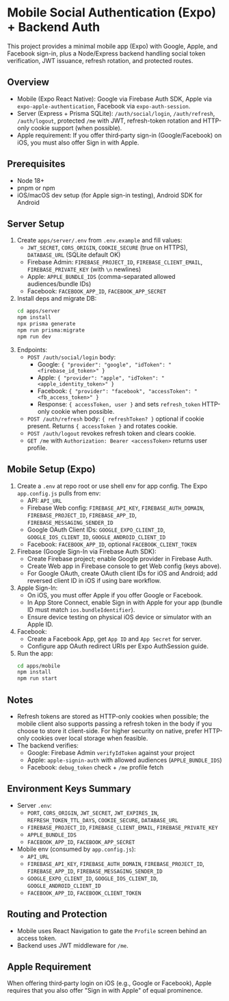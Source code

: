 # Mobile Social Authentication (Expo) + Backend Auth

This project provides a minimal mobile app (Expo) with Google, Apple, and Facebook sign-in, plus a Node/Express backend handling social token verification, JWT issuance, refresh rotation, and protected routes.

## Overview
- Mobile (Expo React Native): Google via Firebase Auth SDK, Apple via `expo-apple-authentication`, Facebook via `expo-auth-session`.
- Server (Express + Prisma SQLite): `/auth/social/login`, `/auth/refresh`, `/auth/logout`, protected `/me` with JWT, refresh-token rotation and HTTP-only cookie support (when possible).
- Apple requirement: If you offer third‑party sign-in (Google/Facebook) on iOS, you must also offer Sign in with Apple.

## Prerequisites
- Node 18+
- pnpm or npm
- iOS/macOS dev setup (for Apple sign-in testing), Android SDK for Android

## Server Setup
1. Create `apps/server/.env` from `.env.example` and fill values:
   - `JWT_SECRET`, `CORS_ORIGIN`, `COOKIE_SECURE` (true on HTTPS), `DATABASE_URL` (SQLite default OK)
   - Firebase Admin: `FIREBASE_PROJECT_ID`, `FIREBASE_CLIENT_EMAIL`, `FIREBASE_PRIVATE_KEY` (with `\n` newlines)
   - Apple: `APPLE_BUNDLE_IDS` (comma-separated allowed audiences/bundle IDs)
   - Facebook: `FACEBOOK_APP_ID`, `FACEBOOK_APP_SECRET`
2. Install deps and migrate DB:
   ```bash
   cd apps/server
   npm install
   npx prisma generate
   npm run prisma:migrate
   npm run dev
   ```
3. Endpoints:
   - `POST /auth/social/login` body:
     - Google: `{ "provider": "google", "idToken": "<firebase_id_token>" }`
     - Apple: `{ "provider": "apple", "idToken": "<apple_identity_token>" }`
     - Facebook: `{ "provider": "facebook", "accessToken": "<fb_access_token>" }`
     - Response: `{ accessToken, user }` and sets `refresh_token` HTTP-only cookie when possible.
   - `POST /auth/refresh` body: `{ refreshToken? }` optional if cookie present. Returns `{ accessToken }` and rotates cookie.
   - `POST /auth/logout` revokes refresh token and clears cookie.
   - `GET /me` with `Authorization: Bearer <accessToken>` returns user profile.

## Mobile Setup (Expo)
1. Create a `.env` at repo root or use shell env for app config. The Expo `app.config.js` pulls from env:
   - API: `API_URL`
   - Firebase Web config: `FIREBASE_API_KEY`, `FIREBASE_AUTH_DOMAIN`, `FIREBASE_PROJECT_ID`, `FIREBASE_APP_ID`, `FIREBASE_MESSAGING_SENDER_ID`
   - Google OAuth Client IDs: `GOOGLE_EXPO_CLIENT_ID`, `GOOGLE_IOS_CLIENT_ID`, `GOOGLE_ANDROID_CLIENT_ID`
   - Facebook: `FACEBOOK_APP_ID`, optional `FACEBOOK_CLIENT_TOKEN`
2. Firebase (Google Sign-In via Firebase Auth SDK):
   - Create Firebase project; enable Google provider in Firebase Auth.
   - Create Web app in Firebase console to get Web config (keys above).
   - For Google OAuth, create OAuth client IDs for iOS and Android; add reversed client ID in iOS if using bare workflow.
3. Apple Sign-In:
   - On iOS, you must offer Apple if you offer Google or Facebook.
   - In App Store Connect, enable Sign in with Apple for your app (bundle ID must match `ios.bundleIdentifier`).
   - Ensure device testing on physical iOS device or simulator with an Apple ID.
4. Facebook:
   - Create a Facebook App, get `App ID` and `App Secret` for server.
   - Configure app OAuth redirect URIs per Expo AuthSession guide.
5. Run the app:
   ```bash
   cd apps/mobile
   npm install
   npm run start
   ```

## Notes
- Refresh tokens are stored as HTTP-only cookies when possible; the mobile client also supports passing a refresh token in the body if you choose to store it client-side. For higher security on native, prefer HTTP-only cookies over local storage when feasible.
- The backend verifies:
  - Google: Firebase Admin `verifyIdToken` against your project
  - Apple: `apple-signin-auth` with allowed audiences (`APPLE_BUNDLE_IDS`)
  - Facebook: `debug_token` check + `/me` profile fetch

## Environment Keys Summary
- Server `.env`:
  - `PORT`, `CORS_ORIGIN`, `JWT_SECRET`, `JWT_EXPIRES_IN`, `REFRESH_TOKEN_TTL_DAYS`, `COOKIE_SECURE`, `DATABASE_URL`
  - `FIREBASE_PROJECT_ID`, `FIREBASE_CLIENT_EMAIL`, `FIREBASE_PRIVATE_KEY`
  - `APPLE_BUNDLE_IDS`
  - `FACEBOOK_APP_ID`, `FACEBOOK_APP_SECRET`
- Mobile env (consumed by `app.config.js`):
  - `API_URL`
  - `FIREBASE_API_KEY`, `FIREBASE_AUTH_DOMAIN`, `FIREBASE_PROJECT_ID`, `FIREBASE_APP_ID`, `FIREBASE_MESSAGING_SENDER_ID`
  - `GOOGLE_EXPO_CLIENT_ID`, `GOOGLE_IOS_CLIENT_ID`, `GOOGLE_ANDROID_CLIENT_ID`
  - `FACEBOOK_APP_ID`, `FACEBOOK_CLIENT_TOKEN`

## Routing and Protection
- Mobile uses React Navigation to gate the `Profile` screen behind an access token.
- Backend uses JWT middleware for `/me`.

## Apple Requirement
When offering third‑party login on iOS (e.g., Google or Facebook), Apple requires that you also offer "Sign in with Apple" of equal prominence.
